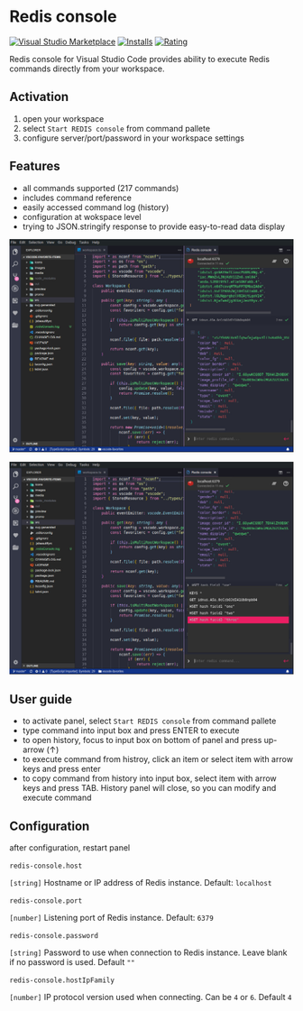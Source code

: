 # Redis console 

[![Visual Studio Marketplace](https://img.shields.io/vscode-marketplace/v/kdcro101.vscode-redis.svg)](https://marketplace.visualstudio.com/items?itemName=kdcro101.vscode-redis)
[![Installs](https://img.shields.io/vscode-marketplace/d/kdcro101.vscode-redis.svg)](https://marketplace.visualstudio.com/items?itemName=kdcro101.vscode-redis)
[![Rating](https://img.shields.io/vscode-marketplace/r/kdcro101.vscode-redis.svg)](https://marketplace.visualstudio.com/items?itemName=kdcro101.vscode-redis)

Redis console for Visual Studio Code provides ability to execute Redis commands directly from your workspace.

## Activation

1. open your workspace
2. select `Start REDIS console` from command pallete
3. configure server/port/password in your workspace settings

## Features

- all commands supported (217 commands)
- includes command reference
- easily accessed command log (history)
- configuration at wokspace level
- trying to JSON.stringify response to provide easy-to-read data display

<p align="center">
   <img  src="https://raw.githubusercontent.com/kdcro101/vscode-redis/master/media/0.jpg" />
</p>

<p align="center">
   <img  src="https://raw.githubusercontent.com/kdcro101/vscode-redis/master/media/1.jpg" />
</p>

## User guide

 - to activate panel, select `Start REDIS console` from command pallete
 - type command into input box and press ENTER to execute
 - to open history, focus to input box on bottom of panel and press up-arrow (↑)
 - to execute command from histroy, click an item or select item with arrow keys and press enter
 - to copy command from history into input box, select item with arrow keys and press TAB. History panel will close, so you can modify and execute command


## Configuration

after configuration, restart panel

`redis-console.host`

`[string]` Hostname or IP address of Redis instance. Default: `localhost`

`redis-console.port`

`[number]` Listening port of Redis instance. Default: `6379`

`redis-console.password`

`[string]` Password to use when connection to Redis instance. Leave blank if no password is used. Default `""`

`redis-console.hostIpFamily`

`[number]` IP protocol version used when connecting. Can be `4` or `6`. Default `4`


